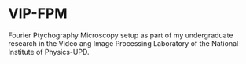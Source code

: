 # VIP-FPM
Fourier Ptychography Microscopy setup as part of my undergraduate research in the Video ang Image Processing Laboratory of the National Institute of Physics-UPD.
